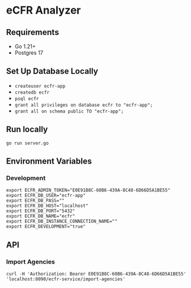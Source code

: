 # eCFR Analyzer

## Requirements

* Go 1.21+
* Postgres 17

## Set Up Database Locally

* `createuser ecfr-app`
* `createdb ecfr`
* `psql ecfr`
* `grant all privileges on database ecfr to "ecfr-app";`
* `grant all on schema public TO "ecfr-app";`

## Run locally

`go run server.go`

## Environment Variables

### Development

```
export ECFR_ADMIN_TOKEN="E0E91B8C-60B6-439A-8C48-6D66D5A1BE55"
export ECFR_DB_USER="ecfr-app"
export ECFR_DB_PASS=""
export ECFR_DB_HOST="localhost"
export ECFR_DB_PORT="5432"
export ECFR_DB_NAME="ecfr"
export ECFR_DB_INSTANCE_CONNECTION_NAME=""
export ECFR_DEVELOPMENT="true"
```

## API

### Import Agencies

```
curl -H 'Authorization: Bearer E0E91B8C-60B6-439A-8C48-6D66D5A1BE55' 'localhost:8090/ecfr-service/import-agencies'
```